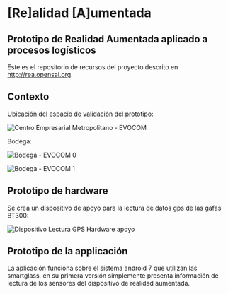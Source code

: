 # [Re]alidad [A]umentada
## Prototipo de Realidad Aumentada aplicado a procesos logísticos
Este es el repositorio de recursos del proyecto descrito en http://rea.opensai.org.
## Contexto
[Ubicación del espacio de validación del prototipo:](https://www.google.com/maps/place/Centro+Empresarial+Metropolitano/@4.7350651,-74.2012662,12z/data=!4m5!3m4!1s0x8e3f839f3fec548f:0x7e52983f32c1a9c0!8m2!3d4.7521159!4d-74.1460096)

![Centro Empresarial Metropolitano - EVOCOM](https://raw.githubusercontent.com/Open-SAI/ReA/master/Imagenes/centroEmpresarialMetropolitano.png)

Bodega:

![Bodega - EVOCOM 0](https://raw.githubusercontent.com/Open-SAI/ReA/master/Imagenes/bodegaevocom0.jpg)

![Bodega - EVOCOM 1](https://raw.githubusercontent.com/Open-SAI/ReA/master/Imagenes/bodegaevocom1.jpg)

## Prototipo de hardware
Se crea un dispositivo de apoyo para la lectura de datos gps de las gafas BT300:

![Dispositivo Lectura GPS Hardware apoyo ](https://raw.githubusercontent.com/Open-SAI/ReA/master/Imagenes/CircuitoIoT.png)

## Prototipo de la applicación
La aplicación funciona sobre el sistema android 7 que utilizan las smartglass, en su primera versión simplemente presenta información de lectura de los sensores del dispositivo de realidad aumentada.


